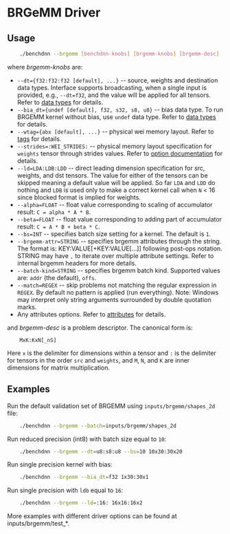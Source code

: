 # BRGeMM Driver

## Usage
``` sh
    ./benchdnn --brgemm [benchdnn-knobs] [brgemm-knobs] [brgemm-desc] ...
```

where *brgemm-knobs* are:

 - `--dt={f32:f32:f32 [default], ...}` -- source, weights and destination data
            types. Interface supports broadcasting, when a single input is
            provided, e.g., `--dt=f32`, and the value will be applied for all
            tensors. Refer to [data types](knobs_dt.md) for details.
 - `--bia_dt={undef [default], f32, s32, s8, u8}` -- bias data type.
            To run BRGEMM kernel without bias, use `undef` data type.
            Refer to [data types](knobs_dt.md) for details.
 - `--wtag={abx [default], ...}` -- physical wei memory layout.
            Refer to [tags](knobs_tag.md) for details.
 - `--strides=:WEI_STRIDES:` -- physical memory layout specification for
            `weights` tensor through strides values.
            Refer to [option documentation](knob_strides.md) for details.
 - `--ld=LDA:LDB:LDD` -- direct leading dimension specification for src,
            weights, and dst tensors. The value for either of the tensors can be
            skipped meaning a default value will be applied.
            So far `LDA` and `LDD` do nothing and `LDB` is used only to make a
            correct kernel call when `N` < 16 since blocked format is implied
            for weights.
 - `--alpha=FLOAT` -- float value corresponding to scaling of accumulator
            result: `C = alpha * A * B`.
 - `--beta=FLOAT` -- float value corresponding to adding part of accumulator
            result: `C = A * B + beta * C`.
 - `--bs=INT` -- specifies batch size setting for a kernel. The default is `1`.
 - `--brgemm-attr=STRING` -- specifies brgemm attributes through the string.
            The format is: KEY:VALUE[+KEY:VALUE[...]] following post-ops
            notation. STRING may have `,` to iterate over multiple attribute
            settings. Refer to internal brgemm headers for more details.
 - `--batch-kind=STRING` -- specifies brgemm batch kind. Supported values are:
            `addr` (the default), `offs`.
 - `--match=REGEX` -- skip problems not matching the regular expression in
            `REGEX`. By default no pattern is applied (run everything).
            Note: Windows may interpret only string arguments surrounded by
            double quotation marks.
 - Any attributes options. Refer to [attributes](knobs_attr.md) for details.

and *brgemm-desc* is a problem descriptor. The canonical form is:
```
    MxK:KxN[_nS]
```
Here `x` is the delimiter for dimensions within a tensor and `:` is the
delimiter for tensors in the order `src` and `weights`, and `M`, `N`, and `K`
are inner dimensions for matrix multiplication.

## Examples

Run the default validation set of BRGEMM using `inputs/brgemm/shapes_2d`
file:
``` sh
    ./benchdnn --brgemm --batch=inputs/brgemm/shapes_2d
```

Run reduced precision (int8) with batch size equal to `10`:
``` sh
    ./benchdnn --brgemm --dt=u8:s8:u8 --bs=10 10x30:30x20
```

Run single precision kernel with bias:
``` sh
    ./benchdnn --brgemm --bia_dt=f32 1x30:30x1
```

Run single precision with `ldb` equal to `16`:
``` sh
    ./benchdnn --brgemm --ld=:16: 16x16:16x2
```

More examples with different driver options can be found at
inputs/brgemm/test_\*.

